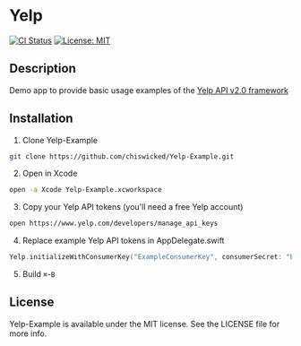 # Yelp

[![CI Status](http://img.shields.io/travis/chiswicked/Yelp-Example.svg?style=flat)](https://travis-ci.org/chiswicked/Yelp)
[![License: MIT](https://img.shields.io/badge/license-MIT-blue.svg?style=flat)](https://github.com/chiswicked/Yelp-Example/blob/master/LICENSE)

## Description

Demo app to provide basic usage examples of the [Yelp API v2.0 framework](https://github.com/chiswicked/Yelp) 

## Installation

1. Clone Yelp-Example
```sh
git clone https://github.com/chiswicked/Yelp-Example.git
```
2. Open in Xcode
```sh
open -a Xcode Yelp-Example.xcworkspace
```
3. Copy your Yelp API tokens (you'll need a free Yelp account)
```sh
open https://www.yelp.com/developers/manage_api_keys
```
4. Replace example Yelp API tokens in AppDelegate.swift
```swift
Yelp.initializeWithConsumerKey("ExampleConsumerKey", consumerSecret: "ExampleConsumerSecret", token: "ExampleToken", tokenSecret: "ExampleTokenSecret")
```
5. Build
`⌘`-`B`

## License

Yelp-Example is available under the MIT license. See the LICENSE file for more info.
